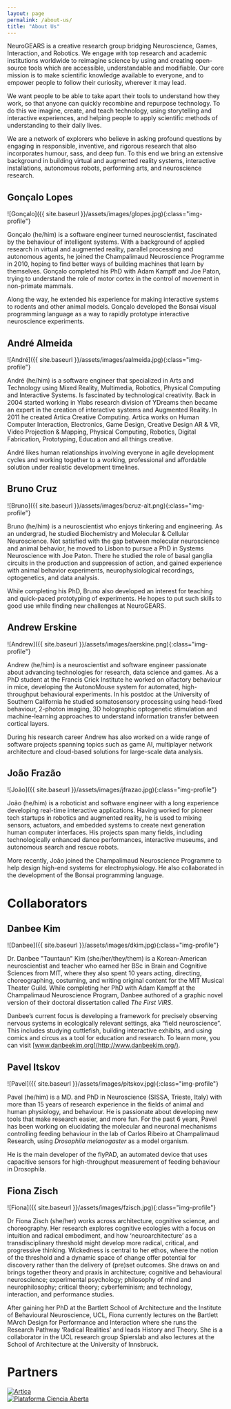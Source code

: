 ```yaml
---
layout: page
permalink: /about-us/
title: "About Us"
---
```


NeuroGEARS is a creative research group bridging Neuroscience, Games, Interaction, and Robotics. We engage with top research and academic institutions worldwide to reimagine science by using and creating open-source tools which are accessible, understandable and modifiable. Our core mission is to make scientific knowledge available to everyone, and to empower people to follow their curiosity, wherever it may lead.

We want people to be able to take apart their tools to understand how they work, so that anyone can quickly recombine and repurpose technology. To do this we imagine, create, and teach technology, using storytelling and interactive experiences, and helping people to apply scientific methods of understanding to their daily lives.

We are a network of explorers who believe in asking profound questions by engaging in responsible, inventive, and rigorous research that also incorporates humour, sass, and deep fun. To this end we bring an extensive background in building virtual and augmented reality systems, interactive installations, autonomous robots, performing arts, and neuroscience research.

## Gonçalo Lopes

![Gonçalo]({{ site.baseurl }}/assets/images/glopes.jpg){:class="img-profile"}

Gonçalo (he/him) is a software engineer turned neuroscientist, fascinated by the behaviour of intelligent systems. With a background of applied research in virtual and augmented reality, parallel processing and autonomous agents, he joined the Champalimaud Neuroscience Programme in 2010, hoping to find better ways of building machines that learn by themselves. Gonçalo completed his PhD with Adam Kampff and Joe Paton, trying to understand the role of motor cortex in the control of movement in non-primate mammals.

Along the way, he extended his experience for making interactive systems to rodents and other animal models. Gonçalo developed the Bonsai visual programming language as a way to rapidly prototype interactive neuroscience experiments.

## André Almeida

![André]({{ site.baseurl }}/assets/images/aalmeida.jpg){:class="img-profile"}

André (he/him) is a software engineer that specialized in Arts and Technology using Mixed Reality, Multimedia, Robotics, Physical Computing and Interactive Systems.
Is fascinated by technological creativity. Back in 2004 started working in Ylabs research division of YDreams then became an expert in the creation of interactive systems and Augmented Reality. In 2011 he created Artica Creative Computing. Artica works on Human Computer Interaction, Electronics, Game Design, Creative Design AR & VR, Video Projection & Mapping, Physical Computing, Robotics, Digital Fabrication, Prototyping, Education and all things creative.

André likes human relationships involving everyone in agile development cycles and working together to a working, professional and affordable solution under realistic development timelines.

## Bruno Cruz

![Bruno]({{ site.baseurl }}/assets/images/bcruz-alt.png){:class="img-profile"}

Bruno (he/him) is a neuroscientist who enjoys tinkering and engineering. As an undergrad, he studied Biochemistry and Molecular & Cellular Neuroscience. Not satisfied with the gap between molecular neuroscience and animal behavior, he moved to Lisbon to pursue a PhD in Systems Neuroscience with Joe Paton. There he studied the role of basal ganglia circuits in the production and suppression of action, and gained experience with animal behavior experiments, neurophysiological recordings, optogenetics, and data analysis. 

While completing his PhD, Bruno also developed an interest for teaching and quick-paced prototyping of experiments. He hopes to put such skills to good use while finding new challenges at NeuroGEARS.

## Andrew Erskine

![Andrew]({{ site.baseurl }}/assets/images/aerskine.png){:class="img-profile"}

Andrew (he/him) is a neuroscientist and software engineer passionate about advancing technologies for research, data science and games. As a PhD student at the Francis Crick Institute he worked on olfactory behaviour in mice, developing the AutonoMouse system for automated, high-throughput behavioural experiments. In his postdoc at the University of Southern California he studied somatosensory processing using head-fixed behaviour, 2-photon imaging, 3D holographic optogenetic stimulation and machine-learning approaches to understand information transfer between cortical layers.

During his research career Andrew has also worked on a wide range of software projects spanning topics such as game AI, multiplayer network architecture and cloud-based solutions for large-scale data analysis.

## João Frazão

![João]({{ site.baseurl }}/assets/images/jfrazao.jpg){:class="img-profile"}

João (he/him) is a roboticist and software engineer with a long experience developing real-time interactive applications. Having worked for pioneer tech startups in robotics and augmented reality, he is used to mixing sensors, actuators, and embedded systems to create next generation human computer interfaces. His projects span many fields, including technologically enhanced dance performances, interactive museums, and autonomous search and rescue robots.

More recently, João joined the Champalimaud Neuroscience Programme to help design high-end systems for electrophysiology. He also collaborated in the development of the Bonsai programming language.

# Collaborators

## Danbee Kim

![Danbee]({{ site.baseurl }}/assets/images/dkim.jpg){:class="img-profile"}

Dr. Danbee "Tauntaun" Kim (she/her/they/them) is a Korean-American neuroscientist and teacher who earned her BSc in Brain and Cognitive Sciences from MIT, where they also spent 10 years acting, directing, choreographing, costuming, and writing original content for the MIT Musical Theater Guild. While completing her PhD with Adam Kampff at the Champalimaud Neuroscience Program, Danbee authored of a graphic novel version of their doctoral dissertation called _The First VIRS_.

Danbee’s current focus is developing a framework for precisely observing nervous systems in ecologically relevant settings, aka “field neuroscience”. This includes studying cuttlefish, building interactive exhibits, and using comics and circus as a tool for education and research. To learn more, you can visit [www.danbeekim.org](http://www.danbeekim.org/).

## Pavel Itskov

![Pavel]({{ site.baseurl }}/assets/images/pitskov.jpg){:class="img-profile"}

Pavel (he/him) is a MD. and PhD in Neuroscience (SISSA, Trieste, Italy) with more than 15 years of research experience in the fields of animal and human physiology, and behaviour. He is passionate about developing new tools that make research easier, and more fun. For the past 6 years, Pavel has been working on elucidating the molecular and neuronal mechanisms controlling feeding behaviour in the lab of Carlos Ribeiro at Champalimaud Research, using _Drosophila melanogaster_ as a model organism.

He is the main developer of the flyPAD, an automated device that uses capacitive sensors for high-throughput measurement of feeding behaviour in Drosophila.

## Fiona Zisch

![Fiona]({{ site.baseurl }}/assets/images/fzisch.jpg){:class="img-profile"}

Dr Fiona Zisch (she/her) works across architecture, cognitive science, and choreography. Her research explores cognitive ecologies with a focus on intuition and radical embodiment, and how ‘neuroarchitecture’ as a transdisciplinary threshold might develop more radical, critical, and progressive thinking. Wickedness is central to her ethos, where the notion of the threshold and a dynamic space of change offer potential for discovery rather than the delivery of (pre)set outcomes. She draws on and brings together theory and praxis in architecture; cognitive and behavioural neuroscience; experimental psychology; philosophy of mind and neurophilosophy; critical theory; cyberfeminism; and technology, interaction, and performance studies.

After gaining her PhD at the Bartlett School of Architecture and the Institute of Behavioural Neuroscience, UCL, Fiona currently lectures on the Bartlett MArch Design for Performance and Interaction where she runs the Research Pathway ‘Radical Realities’ and leads History and Theory. She is a collaborator in the UCL research group Spierslab and also lectures at the School of Architecture at the University of Innsbruck.

# Partners

<div class="column-group">
  <div>
    <a href="http://artica.cc/">
      <img src="{{ site.baseurl }}/assets/images/artica.svg" alt="Artica"/>
    </a>
  </div>
  <div>
    <a href="https://plataforma.edu.pt/">
      <img src="{{ site.baseurl }}/assets/images/pca.svg" alt="Plataforma Ciencia Aberta"/>
    </a>
  </div>
  <div class="column-group"/>
</div>
